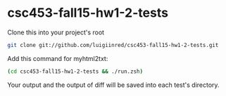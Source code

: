 # csc453-fall15-hw1-2-tests

Clone this into your project's root

```sh
git clone git://github.com/luigiinred/csc453-fall15-hw1-2-tests.git
```

Add this command for myhtml2txt:

```sh
(cd csc453-fall15-hw1-2-tests && ./run.zsh)
```

Your output and the output of diff will be saved into each test's directory.

